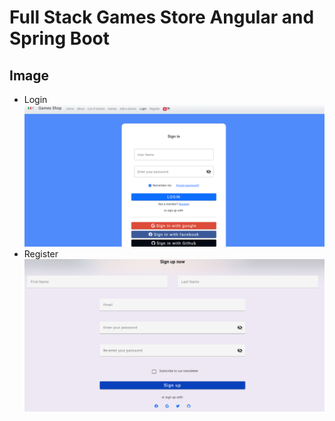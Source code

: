 # Full Stack Games Store Angular and Spring Boot

## Image
- Login
![alt text](https://github.com/andreirosca92/Full-Stack-Games-Store-Spring-Boot-Angular/blob/main/pictures_project/games_login.PNG?raw=true)
- Register
![alt text](https://github.com/andreirosca92/Full-Stack-Games-Store-Spring-Boot-Angular/blob/main/pictures_project/register.PNG?raw=true)

